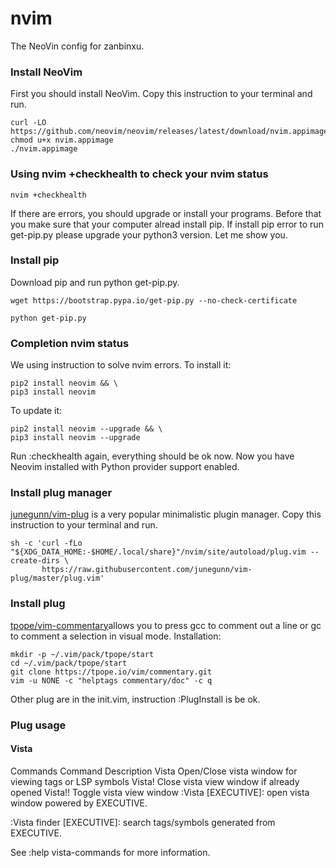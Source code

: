# nvim
The NeoVin config for zanbinxu.


### Install NeoVim
First you should install NeoVim.
Copy this instruction to your terminal and run.

```
curl -LO https://github.com/neovim/neovim/releases/latest/download/nvim.appimage
chmod u+x nvim.appimage
./nvim.appimage
```


### Using nvim +checkhealth to check your nvim status 
```
nvim +checkhealth
```

If there are errors, you should upgrade or install your programs. 
Before that you make sure that your computer alread install pip.
If install pip error to run get-pip.py please upgrade your python3 version.
Let me show you.


### Install pip
Download pip and run python get-pip.py.
```
wget https://bootstrap.pypa.io/get-pip.py --no-check-certificate
```
```
python get-pip.py
```


### Completion nvim status
We using instruction to solve nvim errors.
To install it:
```
pip2 install neovim && \
pip3 install neovim 
```
To update it:
```
pip2 install neovim --upgrade && \
pip3 install neovim --upgrade
```

Run :checkhealth again, everything should be ok now.
Now you have Neovim installed with Python provider support enabled.


### Install plug manager
[junegunn/vim-plug](https://github.com/junegunn/vim-plug#unix-linux) is a very popular minimalistic plugin manager.
Copy this instruction to your terminal and run.
```
sh -c 'curl -fLo "${XDG_DATA_HOME:-$HOME/.local/share}"/nvim/site/autoload/plug.vim --create-dirs \
       https://raw.githubusercontent.com/junegunn/vim-plug/master/plug.vim'
```


### Install plug

[tpope/vim-commentary](https://github.com/tpope/vim-commentary#installation)allows you to press gcc to comment out a line or gc to comment a selection in visual mode.
Installation:
```
mkdir -p ~/.vim/pack/tpope/start
cd ~/.vim/pack/tpope/start
git clone https://tpope.io/vim/commentary.git
vim -u NONE -c "helptags commentary/doc" -c q
```

Other plug are in the init.vim, instruction :PlugInstall is be ok.

### Plug usage
#### Vista
Commands
Command	Description
Vista	Open/Close vista window for viewing tags or LSP symbols
Vista!	Close vista view window if already opened
Vista!!	Toggle vista view window
:Vista [EXECUTIVE]: open vista window powered by EXECUTIVE.

:Vista finder [EXECUTIVE]: search tags/symbols generated from EXECUTIVE.

See :help vista-commands for more information.











